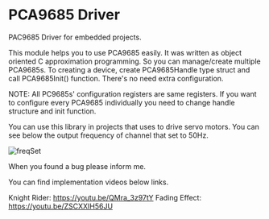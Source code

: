 # PCA9685 Driver
 PAC9685 Driver for embedded projects.
 
 This module helps you to use PCA9685 easily. It was written as object oriented C approximation programming. 
 So you can manage/create multiple PCA9685s. To creating a device, create PCA9685Handle type struct and call 
 PCA9685Init() function. There's no need extra configuration.
 
 NOTE: All PC9685s' configuration registers are same registers. If you want to configure every PCA9685 
 individually you need to change handle structure and init function. 
 
 You can use this library in projects that uses to drive servo motors. You can see below the output frequency
 of channel that set to 50Hz.
 
 ![freqSet](https://user-images.githubusercontent.com/45585791/132137216-6c2a9e8b-055b-403d-814e-ec98708dfb4c.jpeg)

 
 When you found a bug please inform me.
 
 You can find implementation videos below links.

 Knight Rider: https://youtu.be/QMra_3z97tY
 Fading Effect: https://youtu.be/ZSCXXIH56JU

